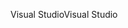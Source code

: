 <span data-ttu-id="4a245-101">Visual Studio</span><span class="sxs-lookup"><span data-stu-id="4a245-101">Visual Studio</span></span>